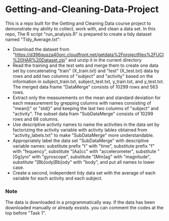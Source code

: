 # Getting-and-Cleaning-Data-Project
This is a repo built for the Getting and Cleaning Data course project to demonstrate my ability to collect, work with, and clean a data set. 
In this repo, The R script "run_analysis.R" is prepared to create a tidy dataset named "Tidy_Average.txt":
* Download the dataset from "https://d396qusza40orc.cloudfront.net/getdata%2Fprojectfiles%2FUCI%20HAR%20Dataset.zip" and unzip it in the current directory
* Read the training and the test sets and merge them to create one data set by concatenating "train" (X_train.txt) and "test" (X_test.txt) data by rows and add two columns of "subject" and "activity" based on the information in subject_train.txt, subject_test.txt, y_train.txt, and y_test.txt. The merged data frame "DataMerge" consists of 10299 rows and 563 rows.
* Extract only the measurements on the mean and standard deviation for each measurement by grepping columns with names consisting of "mean()" or "std()" and keeping the last two columns of "subject" and "activity". The subset data fram "SubDataMerge" consists of 10299 rows and 68 columns.
* Use descriptive activity names to name the activities in the data set by factorizing the activity variable with activity lables obtained from "activity_labels.txt" to make "SubDataMerge" more understandable.
* Appropriately label the data set "SubDataMerge" with descriptive variable names: substitute prefix "t" with "time", substitute prefix "f" with "fequency", substitute "[Aa]cc" with "accelerometer", substitute "[Gg]yro" with "gyroscope", substitute "[Mm]ag" with "magnitude", substitute "[Bb]ody[Bb]ody" with "body", and put all names to lower case.
* Create a second, independent tidy data set with the average of each variable for each activity and each subject.

### Note
The data is downloaded in a programmatically way. If the data has been downloaded manually or already exsists. you can comment the codes at the top before "Task 1".
